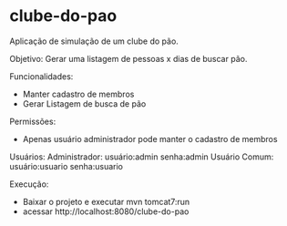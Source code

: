 clube-do-pao
============

Aplicação de simulação de um clube do pão.

Objetivo: Gerar uma listagem de pessoas x dias de buscar pão.

Funcionalidades: 
  - Manter cadastro de membros
  - Gerar Listagem de busca de pão


Permissões:
  - Apenas usuário administrador pode manter o cadastro de membros
  
Usuários:
  Administrador: usuário:admin senha:admin
  Usuário Comum: usuário:usuario senha:usuario
  
Execução:
  - Baixar o projeto e executar mvn tomcat7:run
  - acessar http://localhost:8080/clube-do-pao
  
